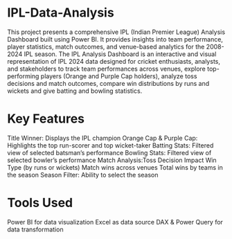 # IPL-Data-Analysis
This project presents a comprehensive IPL (Indian Premier League) Analysis Dashboard built using Power BI. It provides insights into team performance, player statistics, match outcomes, and venue-based analytics for the 2008-2024 IPL season. The IPL Analysis Dashboard is an interactive and visual representation of IPL 2024 data designed for cricket enthusiasts, analysts, and stakeholders to track team performances across venues, explore top-performing players (Orange and Purple Cap holders), analyze toss decisions and match outcomes, compare win distributions by runs and wickets and give batting and bowling statistics.

# Key Features
Title Winner: Displays the IPL champion
Orange Cap & Purple Cap: Highlights the top run-scorer and top wicket-taker
Batting Stats: Filtered view of selected batsman’s performance 
Bowling Stats: Filtered view of selected bowler’s performance 
Match Analysis:Toss Decision Impact
Win Type (by runs or wickets)
Match wins across venues
Total wins by teams in the season
Season Filter: Ability to select the season 

# Tools Used
Power BI for data visualization
Excel as data source
DAX & Power Query for data transformation
